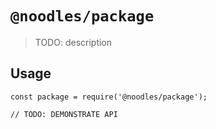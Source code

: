 # `@noodles/package`

> TODO: description

## Usage

```
const package = require('@noodles/package');

// TODO: DEMONSTRATE API
```
